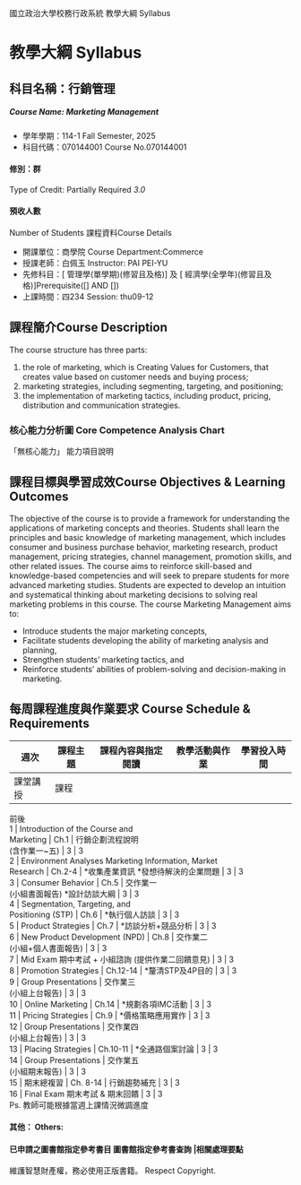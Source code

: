 國立政治大學校務行政系統 教學大綱 Syllabus
# 教學大綱 Syllabus
##  科目名稱：行銷管理
#####  Course Name: Marketing Management
  * 學年學期：114-1 Fall Semester, 2025 
  * 科目代碼：070144001 Course No.070144001
#### 修別：群
Type of Credit: Partially Required 
_3.0_
#### 預收人數
Number of Students
課程資料Course Details
  * 開課單位：商學院 Course Department:Commerce 
  * 授課老師：白佩玉 Instructor: PAI PEI-YU 
  * 先修科目：[ 管理學(單學期)(修習且及格)] 及 [ 經濟學(全學年)(修習且及格)]Prerequisite([] AND [])
  * 上課時間：四234 Session: thu09-12
##  課程簡介Course Description
The course structure has three parts:
1) the role of marketing, which is Creating Values for Customers, that creates value based on customer needs and buying process;
2) marketing strategies, including segmenting, targeting, and positioning; 
3) the implementation of marketing tactics, including product, pricing, distribution and communication strategies.
###  核心能力分析圖 Core Competence Analysis Chart
「無核心能力」 
能力項目說明
##  課程目標與學習成效Course Objectives & Learning Outcomes 
The objective of the course is to provide a framework for understanding the applications of marketing concepts and theories. Students shall learn the principles and basic knowledge of marketing management, which includes consumer and business purchase behavior, marketing research, product management, pricing strategies, channel management, promotion skills, and other related issues. 
The course aims to reinforce skill-based and knowledge-based competencies and will seek to prepare students for more advanced marketing studies. Students are expected to develop an intuition and systematical thinking about marketing decisions to solving real marketing problems in this course.
The course Marketing Management aims to:
  * Introduce students the major marketing concepts, 
  * Facilitate students developing the ability of marketing analysis and planning,
  * Strengthen students’ marketing tactics, and
  * Reinforce students’ abilities of problem-solving and decision-making in marketing.
##  每周課程進度與作業要求 Course Schedule & Requirements
|  週次 |  課程主題 |  課程內容與指定閱讀 |  教學活動與作業 |  學習投入時間  
---|---|---|---|---  
課堂講授 |  課程  
前後  
1 |  Introduction of the Course and  
Marketing |  Ch.1 |  行銷企劃流程說明  
(含作業一~五) |  3 |  3  
2 |  Environment Analyses Marketing Information, Market  
Research |  Ch.2-4 |  *收集產業資訊 *發想待解決的企業問題 |  3 |  3  
3 |  Consumer Behavior |  Ch.5 |  交作業一  
(小組書面報告) *設計訪談大綱 |  3 |  3  
4 |  Segmentation, Targeting, and  
Positioning (STP) |  Ch.6 |  *執行個人訪談 |  3 |  3  
5 |  Product Strategies |  Ch.7 |  *訪談分析+競品分析 |  3 |  3  
6 |  New Product Development (NPD) |  Ch.8 |  交作業二  
(小組+個人書面報告) |  3 |  3  
7 |  Mid Exam 期中考試 + 小組諮詢 (提供作業二回饋意見)  |  3 |  3  
8 |  Promotion Strategies |  Ch.12-14 |  *釐清STP及4P目的 |  3 |  3  
9 |  Group Presentations |  交作業三  
(小組上台報告) |  3 |  3  
10 |  Online Marketing |  Ch.14 |  *規劃各項IMC活動 |  3 |  3  
11 |  Pricing Strategies |  Ch.9 |  *價格策略應用實作 |  3 |  3  
12 |  Group Presentations |  交作業四  
(小組上台報告) |  3 |  3  
13 |  Placing Strategies |  Ch.10-11 |  *全通路個案討論 |  3 |  3  
14 |  Group Presentations |  交作業五  
(小組期末報告) |  3 |  3  
15 |  期末總複習 |  Ch. 8-14 |  行銷趨勢補充 |  3 |  3  
16 |  Final Exam 期末考試 & 期末回饋 |  3 |  3  
Ps. 教師可能根據當週上課情況微調進度  
####  其他： Others:
####  已申請之圖書館指定參考書目  圖書館指定參考書查詢 |相關處理要點
維護智慧財產權，務必使用正版書籍。 Respect Copyright.